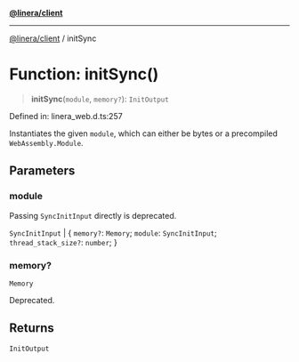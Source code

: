 [**@linera/client**](../README.md)

***

[@linera/client](../README.md) / initSync

# Function: initSync()

> **initSync**(`module`, `memory?`): `InitOutput`

Defined in: linera\_web.d.ts:257

Instantiates the given `module`, which can either be bytes or
a precompiled `WebAssembly.Module`.

## Parameters

### module

Passing `SyncInitInput` directly is deprecated.

`SyncInitInput` | \{ `memory?`: `Memory`; `module`: `SyncInitInput`; `thread_stack_size?`: `number`; \}

### memory?

`Memory`

Deprecated.

## Returns

`InitOutput`
